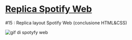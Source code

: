 # [Replica Spotify Web](https://spotifyweb.netlify.app/)
#15 : Replica layout Spotify Web (conclusione HTML&CSS)

<img src="https://github.com/momoramadori/momoramadori/blob/master/imgmd/gif.gif" alt='gif di spotyfy web'>
